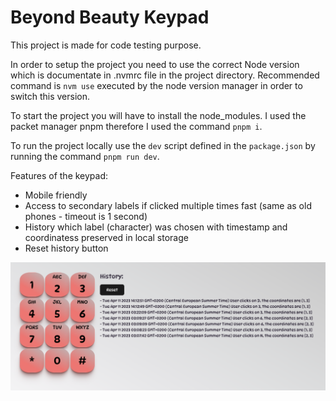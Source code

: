# Beyond Beauty Keypad

This project is made for code testing purpose.

In order to setup the project you need to use the correct Node version which is
documentate in .nvmrc file in the project directory. Recommended command is `nvm use`
executed by the node version manager in order to switch this version.

To start the project you will have to install the node_modules. I used the packet manager pnpm 
therefore I used the command `pnpm i`.

To run the project locally use the `dev` script defined in the `package.json` by running the command
`pnpm run dev`.

Features of the keypad:

- Mobile friendly
- Access to secondary labels if clicked multiple times fast (same as old phones - timeout is 1 second)
- History which label (character) was chosen with timestamp and coordinatess preserved in local storage
- Reset history button

![](https://github.com/ljubomirsinadinovski/beyond-beauty-keypad/blob/main/example.png)
